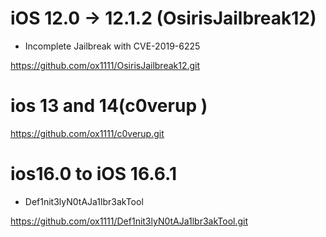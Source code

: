 # iOS 12.0 -> 12.1.2 (OsirisJailbreak12) 
* Incomplete Jailbreak with CVE-2019-6225

https://github.com/ox1111/OsirisJailbreak12.git


# ios 13 and 14(c0verup )

https://github.com/ox1111/c0verup.git


# ios16.0 to iOS 16.6.1
* Def1nit3lyN0tAJa1lbr3akTool

https://github.com/ox1111/Def1nit3lyN0tAJa1lbr3akTool.git
